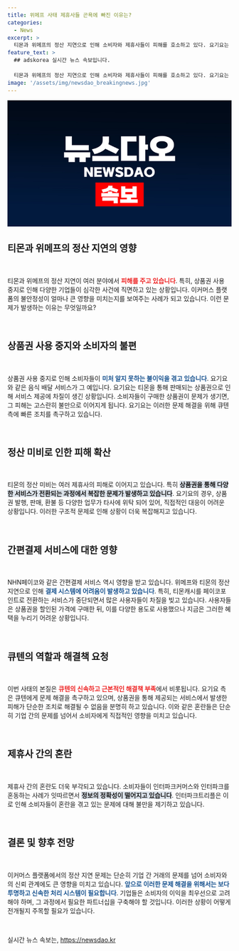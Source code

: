 ```yaml
---
title: 위메프 사태 제휴사들 곤욕에 빠진 이유는?
categories:
  - News
excerpt: >
  티몬과 위메프의 정산 지연으로 인해 소비자와 제휴사들이 피해를 호소하고 있다. 요기요는 애먼 상품권 사용 중지로 위기에 처했으며, 간편결제업체 페이코도 큰 타격을 입었다. 이 사태의 원인을 궁리하는 업계의 긴장감이 고조되고 있다.
feature_text: >
  ## adskorea 실시간 뉴스 속보입니다.

  티몬과 위메프의 정산 지연으로 인해 소비자와 제휴사들이 피해를 호소하고 있다. 요기요는 애먼 상품권 사용 중지로 위기에 처했으며, 간편결제업체 페이코도 큰 타격을 입었다. 이 사태의 원인을 궁리하는 업계의 긴장감이 고조되고 있다.
image: '/assets/img/newsdao_breakingnews.jpg'
---
```


<p><img src="/assets/img/newsdao_breakingnews.jpg" alt="adskorea 속보" /></p>

<h2 data-ke-size="size26">티몬과 위메프의 정산 지연의 영향</h2>

<p data-ke-size="size16">&nbsp;</p>

<p>티몬과 위메프의 정산 지연이 여러 분야에서 <b><span style="color: #ee2323;">피해를 주고 있습니다</span></b>. 특히, 상품권 사용 중지로 인해 다양한 기업들이 심각한 사건에 직면하고 있는 상황입니다. 이커머스 플랫폼의 불안정성이 얼마나 큰 영향을 미치는지를 보여주는 사례가 되고 있습니다. 이런 문제가 발생하는 이유는 무엇일까요?</p>

<p data-ke-size="size16">&nbsp;</p>

<h2 data-ke-size="size26">상품권 사용 중지와 소비자의 불편</h2>

<p data-ke-size="size16">&nbsp;</p>

<p>상품권 사용 중지로 인해 소비자들이 <b><span style="color: #1a5490;">미처 알지 못하는 불이익을 겪고 있습니다</span></b>. 요기요와 같은 음식 배달 서비스가 그 예입니다. 요기요는 티몬을 통해 판매되는 상품권으로 인해 서비스 제공에 차질이 생긴 상황입니다. 소비자들이 구매한 상품권이 문제가 생기면, 그 피해는 고스란히 불만으로 이어지게 됩니다. 요기요는 이러한 문제 해결을 위해 큐텐 측에 빠른 조치를 촉구하고 있습니다.</p>

<p data-ke-size="size16">&nbsp;</p>

<h2 data-ke-size="size26">정산 미비로 인한 피해 확산</h2>

<p data-ke-size="size16">&nbsp;</p>

<p>티몬의 정산 미비는 여러 제휴사의 피해로 이어지고 있습니다. 특히 <b><span style="background-color: #21538527;">상품권을 통해 다양한 서비스가 전환되는 과정에서 복잡한 문제가 발생하고 있습니다</span></b>. 요기요의 경우, 상품권 발행, 판매, 환불 등 다양한 업무가 타사에 위탁 되어 있어, 직접적인 대응이 어려운 상황입니다. 이러한 구조적 문제로 인해 상황이 더욱 복잡해지고 있습니다.</p>

<p data-ke-size="size16">&nbsp;</p>

<h2 data-ke-size="size26">간편결제 서비스에 대한 영향</h2>

<p data-ke-size="size16">&nbsp;</p>

<p>NHN페이코와 같은 간편결제 서비스 역시 영향을 받고 있습니다. 위메프와 티몬의 정산 지연으로 인해 <b><span style="color: #1a5490;">결제 시스템에 어려움이 발생하고 있습니다</span></b>. 특히, 티몬캐시를 페이코포인트로 전환하는 서비스가 중단되면서 많은 사용자들이 차질을 빚고 있습니다. 사용자들은 상품권을 할인된 가격에 구매한 뒤, 이를 다양한 용도로 사용했으나 지금은 그러한 혜택을 누리기 어려운 상황입니다.</p>

<p data-ke-size="size16">&nbsp;</p>

<h2 data-ke-size="size26">큐텐의 역할과 해결책 요청</h2>

<p data-ke-size="size16">&nbsp;</p>

<p>이번 사태의 본질은 <b><span style="color: #ee2323;">큐텐의 신속하고 근본적인 해결책 부족</span></b>에서 비롯됩니다. 요기요 측은 큐텐에게 문제 해결을 촉구하고 있으며, 상품권을 통해 제공되는 서비스에서 발생한 피해가 단순한 조치로 해결될 수 없음을 분명히 하고 있습니다. 이와 같은 혼란들은 단순히 기업 간의 문제를 넘어서 소비자에게 직접적인 영향을 미치고 있습니다.</p>

<p data-ke-size="size16">&nbsp;</p>

<h2 data-ke-size="size26">제휴사 간의 혼란</h2>

<p data-ke-size="size16">&nbsp;</p>

<p>제휴사 간의 혼란도 더욱 부각되고 있습니다. 소비자들이 인터파크커머스와 인터파크를 혼동하는 사례가 잇따르면서 <b><span style="background-color: #21538527;">정보의 정확성이 떨어지고 있습니다</span></b>. 인터파크트리플은 이로 인해 소비자들이 혼란을 겪고 있는 문제에 대해 불만을 제기하고 있습니다.</p>

<p data-ke-size="size16">&nbsp;</p>

<h2 data-ke-size="size26">결론 및 향후 전망</h2>

<p data-ke-size="size16">&nbsp;</p>

<p>이커머스 플랫폼에서의 정산 지연 문제는 단순히 기업 간 거래의 문제를 넘어 소비자와의 신뢰 관계에도 큰 영향을 미치고 있습니다. <b><span style="color: #1a5490;">앞으로 이러한 문제 해결을 위해서는 보다 투명하고 신속한 처리 시스템이 필요합니다</span></b>. 기업들은 소비자의 이익을 최우선으로 고려해야 하며, 그 과정에서 필요한 파트너십을 구축해야 할 것입니다. 이러한 상황이 어떻게 전개될지 주목할 필요가 있습니다. </p>

<p data-ke-size="size16">&nbsp;</p>
실시간 뉴스 속보는, <a href="https://newsdao.kr" rel="dofollow">https://newsdao.kr</a>


